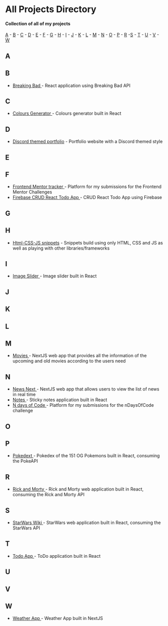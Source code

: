 # All Projects Directory
#### Collection of all of my projects

[A](#a) - [B](#b) - [C](#c) - [D](#d) - [E](#e) - [F](#f) - [G](#g) - [H](#h) - [I](#i) - [J](#j) - [K](#k) - [L](#l) - [M](#m) - [N](#n) - [O](#o) - [P](#p) - [R](#r) -[S](#s) - [T](#t) - [U](#u) - [V](#v) - [W](#w)

## A <a id="a"></a>

## B <a id="b"></a>

- <a href="https://github.com/trstefan/react-breakingbad">Breaking Bad </a> - React application using Breaking Bad API

## C <a id="c"></a>

- <a href="https://github.com/trstefan/react-colours">Colours Generator </a> - Colours generator built in React 

## D <a id="d"></a>

- <a href="https://github.com/trstefan/discord-themed-portfolio">Discord themed portfolio</a> - Portfolio website with a Discord themed style

## E <a id="e"></a>

## F <a id="f"></a>

- <a href="https://github.com/trstefan/frontendmentortracker">Frontend Mentor tracker </a> - Platform for my submissions for the Frontend Mentor Challenges
- <a href="https://github.com/trstefan/firebase-todo">Firebase CRUD React Todo App </a> - CRUD React Todo App using Firebase

## G <a id="g"></a>

## H <a id="h"></a>

- <a href="https://github.com/trstefan/html-css-js-snippets">Html-CSS-JS snippets</a> - Snippets build using only HTML, CSS and JS as well as playing with other libraries/frameworks

## I <a id="i"></a>

- <a href="https://github.com/trstefan/react-image-slider">Image Slider </a> - Image slider built in React

## J <a id="j"></a>

## K <a id="k"></a>

## L <a id="l"></a>

## M <a id="m"></a>

- <a href="https://github.com/trstefan/movies-nextjs">Movies </a> - NextJS web app that provides all the information of the upcoming and old movies according to the users need

## N <a id="n"></a>

- <a href="https://github.com/trstefan/news-nextjs">News Next </a> - NextJS web app that allows users to view the list of news in real time
- <a href="https://github.com/trstefan/react-notes">Notes  </a> - Sticky notes application built in React
- <a href="https://github.com/trstefan/ndaysofcode">N days of Code  </a> - Platform for my submissions for the nDaysOfCode challenge

## O <a id="o"></a>

## P <a id="p"></a>

- <a href="https://github.com/trstefan/reactdex">Pokedext </a> - Pokedex of the 151 OG Pokemons built in React, consuming the PokeAPI 

## R <a id="r"></a>

- <a href="https://github.com/trstefan/rick-and-mortyapi">Rick and Morty </a> - Rick and Morty web application built in React, consuming the Rick and Morty API

## S <a id="s"></a>

- <a href="https://github.com/trstefan/starwars-wiki">StarWars Wiki </a> - StarWars web application built in React, consuming the StarWars API

## T <a id="t"></a>

- <a href="https://github.com/trstefan/react-todo">Todo App </a> - ToDo application built in React

## U <a id="u"></a>

## V <a id="v"></a>

## W <a id="w"></a>

- <a href="https://github.com/trstefan/weather-nextjs">Weather App </a> - Weather App built in NextJS
